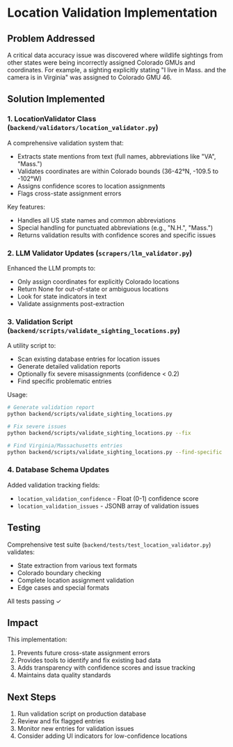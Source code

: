 # Location Validation Implementation

## Problem Addressed

A critical data accuracy issue was discovered where wildlife sightings from other states were being incorrectly assigned Colorado GMUs and coordinates. For example, a sighting explicitly stating "I live in Mass. and the camera is in Virginia" was assigned to Colorado GMU 46.

## Solution Implemented

### 1. LocationValidator Class (`backend/validators/location_validator.py`)

A comprehensive validation system that:
- Extracts state mentions from text (full names, abbreviations like "VA", "Mass.")
- Validates coordinates are within Colorado bounds (36-42°N, -109.5 to -102°W)
- Assigns confidence scores to location assignments
- Flags cross-state assignment errors

Key features:
- Handles all US state names and common abbreviations
- Special handling for punctuated abbreviations (e.g., "N.H.", "Mass.")
- Returns validation results with confidence scores and specific issues

### 2. LLM Validator Updates (`scrapers/llm_validator.py`)

Enhanced the LLM prompts to:
- Only assign coordinates for explicitly Colorado locations
- Return None for out-of-state or ambiguous locations
- Look for state indicators in text
- Validate assignments post-extraction

### 3. Validation Script (`backend/scripts/validate_sighting_locations.py`)

A utility script to:
- Scan existing database entries for location issues
- Generate detailed validation reports
- Optionally fix severe misassignments (confidence < 0.2)
- Find specific problematic entries

Usage:
```bash
# Generate validation report
python backend/scripts/validate_sighting_locations.py

# Fix severe issues
python backend/scripts/validate_sighting_locations.py --fix

# Find Virginia/Massachusetts entries
python backend/scripts/validate_sighting_locations.py --find-specific
```

### 4. Database Schema Updates

Added validation tracking fields:
- `location_validation_confidence` - Float (0-1) confidence score
- `location_validation_issues` - JSONB array of validation issues

## Testing

Comprehensive test suite (`backend/tests/test_location_validator.py`) validates:
- State extraction from various text formats
- Colorado boundary checking
- Complete location assignment validation
- Edge cases and special formats

All tests passing ✓

## Impact

This implementation:
1. Prevents future cross-state assignment errors
2. Provides tools to identify and fix existing bad data
3. Adds transparency with confidence scores and issue tracking
4. Maintains data quality standards

## Next Steps

1. Run validation script on production database
2. Review and fix flagged entries
3. Monitor new entries for validation issues
4. Consider adding UI indicators for low-confidence locations